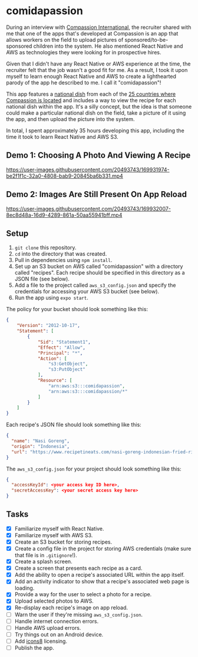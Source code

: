 # comidapassion
During an interview with [Compassion International](https://www.compassion.com/), the recruiter shared with me that one of the apps that's developed at Compassion is an app that allows workers on the field to upload pictures of sponsored/to-be-sponsored children into the system. He also mentioned React Native and AWS as technologies they were looking for in prospective hires.

Given that I didn't have any React Native or AWS experience at the time, the recruiter felt that the job wasn't a good fit for me. As a result, I took it upon myself to learn enough React Native and AWS to create a lighthearted parody of the app he described to me. I call it "comidapassion"!

This app features a [national dish](https://en.wikipedia.org/wiki/National_dish) from each of the [25 countries where Compassion is located](https://www.compassion.com/where-we-work.htm) and includes a way to view the recipe for each national dish within the app. It's a silly concept, but the idea is that someone could make a particular national dish on the field, take a picture of it using the app, and then upload the picture into the system.

In total, I spent approximately 35 hours developing this app, including the time it took to learn React Native and AWS S3.

## Demo 1: Choosing A Photo And Viewing A Recipe

https://user-images.githubusercontent.com/20493743/169931974-be2f1f1c-32a0-4808-bab9-20845ba6b331.mp4

## Demo 2: Images Are Still Present On App Reload

https://user-images.githubusercontent.com/20493743/169932007-8ec8d48a-16d9-4289-861a-50aa55941bff.mp4

## Setup
1. `git clone` this repository.
1. `cd` into the directory that was created.
1. Pull in dependencies using `npm install`.
1. Set up an S3 bucket on AWS called "comidapassion" with a directory called "recipes". Each recipe should be specified in this directory as a JSON file (see below).
1. Add a file to the project called `aws_s3_config.json` and specify the credentials for accessing your AWS S3 bucket (see below).
1. Run the app using `expo start`.

The policy for your bucket should look something like this:
```json
{
    "Version": "2012-10-17",
    "Statement": [
        {
            "Sid": "Statement1",
            "Effect": "Allow",
            "Principal": "*",
            "Action": [
                "s3:GetObject",
                "s3:PutObject"
            ],
            "Resource": [
                "arn:aws:s3:::comidapassion",
                "arn:aws:s3:::comidapassion/*"
            ]
        }
    ]
}
```

Each recipe's JSON file should look something like this:
```json
{
  "name": "Nasi Goreng",
  "origin": "Indonesia",
  "url": "https://www.recipetineats.com/nasi-goreng-indonesian-fried-rice"
}
```

The `aws_s3_config.json` for your project should look something like this:
```json
{
  "accessKeyId": <your access key ID here>,
  "secretAccessKey": <your secret access key here>
}
```

## Tasks
- [x] Familiarize myself with React Native.
- [x] Familiarize myself with AWS S3.
- [x] Create an S3 bucket for storing recipes.
- [x] Create a config file in the project for storing AWS credentials (make sure that file is in `.gitignore`!).
- [x] Create a splash screen.
- [x] Create a screen that presents each recipe as a card.
- [x] Add the ability to open a recipe's associated URL within the app itself.
- [x] Add an activity indicator to show that a recipe's associated web page is loading.
- [x] Provide a way for the user to select a photo for a recipe.
- [x] Upload selected photos to AWS.
- [x] Re-display each recipe's image on app reload.
- [ ] Warn the user if they're missing `aws_s3_config.json`.
- [ ] Handle internet connection errors.
- [ ] Handle AWS upload errors.
- [ ] Try things out on an Android device.
- [ ] Add [icons8](https://icons8.com/) licensing.
- [ ] Publish the app.
